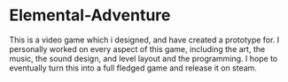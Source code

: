 # Elemental-Adventure
This is a video game which i designed, and have created a prototype for. I personally worked on every aspect of this game, including the art, the music, the sound design, and level layout and the programming. I hope  to eventually turn this into a full fledged game and release it on steam. 
